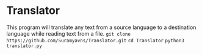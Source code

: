 # Translator
This program will translate any text from a source language to a destination language while reading text from a file.
``` git clone https://github.com/Suramyavns/Translator.git ```
```cd Translator```
```python3 translator.py```

